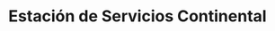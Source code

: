 ---
title: "Estación de Servicios Continental"
url: /caracas/estacion-de-servicios-continental/
shop: Lebensmittel
---